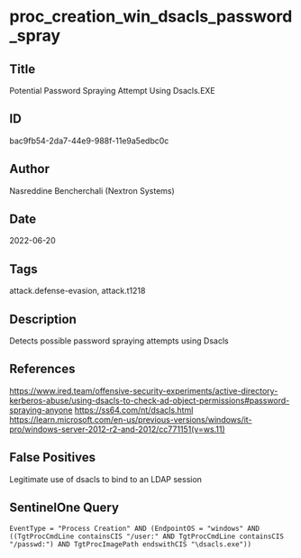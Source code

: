 # proc_creation_win_dsacls_password_spray

## Title
Potential Password Spraying Attempt Using Dsacls.EXE

## ID
bac9fb54-2da7-44e9-988f-11e9a5edbc0c

## Author
Nasreddine Bencherchali (Nextron Systems)

## Date
2022-06-20

## Tags
attack.defense-evasion, attack.t1218

## Description
Detects possible password spraying attempts using Dsacls

## References
https://www.ired.team/offensive-security-experiments/active-directory-kerberos-abuse/using-dsacls-to-check-ad-object-permissions#password-spraying-anyone
https://ss64.com/nt/dsacls.html
https://learn.microsoft.com/en-us/previous-versions/windows/it-pro/windows-server-2012-r2-and-2012/cc771151(v=ws.11)

## False Positives
Legitimate use of dsacls to bind to an LDAP session

## SentinelOne Query
```
EventType = "Process Creation" AND (EndpointOS = "windows" AND ((TgtProcCmdLine containsCIS "/user:" AND TgtProcCmdLine containsCIS "/passwd:") AND TgtProcImagePath endswithCIS "\dsacls.exe"))

```